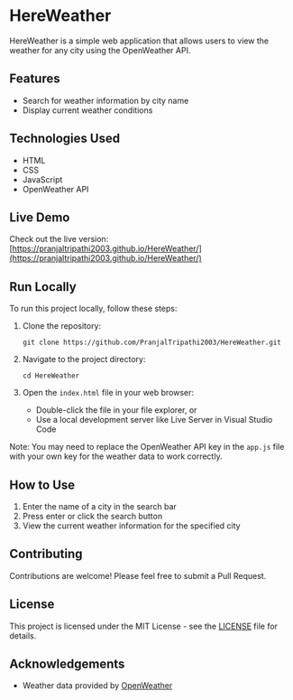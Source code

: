 # HereWeather

HereWeather is a simple web application that allows users to view the weather for any city using the OpenWeather API.

## Features

- Search for weather information by city name
- Display current weather conditions

## Technologies Used

- HTML
- CSS
- JavaScript
- OpenWeather API

## Live Demo

Check out the live version: [https://pranjaltripathi2003.github.io/HereWeather/](https://pranjaltripathi2003.github.io/HereWeather/)

## Run Locally

To run this project locally, follow these steps:

1. Clone the repository:
   ```
   git clone https://github.com/PranjalTripathi2003/HereWeather.git
   ```

2. Navigate to the project directory:
   ```
   cd HereWeather
   ```

3. Open the `index.html` file in your web browser:
   - Double-click the file in your file explorer, or
   - Use a local development server like Live Server in Visual Studio Code

Note: You may need to replace the OpenWeather API key in the `app.js` file with your own key for the weather data to work correctly.

## How to Use

1. Enter the name of a city in the search bar
2. Press enter or click the search button
3. View the current weather information for the specified city

## Contributing

Contributions are welcome! Please feel free to submit a Pull Request.

## License

This project is licensed under the MIT License - see the [LICENSE](LICENSE) file for details.

## Acknowledgements

- Weather data provided by [OpenWeather](https://openweathermap.org/)
